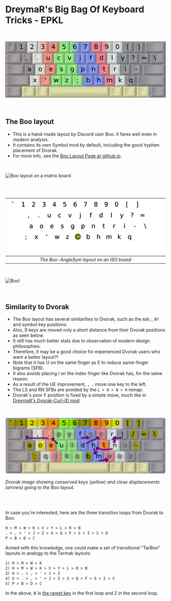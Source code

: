 DreymaR's Big Bag Of Keyboard Tricks - EPKL
===========================================
<br>

![Boo-AngleSym Layout help image with finger coloring, ANSI board](./BooLayout_ANS-AS_EPKL.png)

<br>

The Boo layout
--------------
- This is a hand-made layout by Discord user Boo. It fares well even in modern analysis.
- It contains its own Symbol mod by default, including the good hyphen placement of Dvorak.
- For more info, see the [Boo Layout Page at github.io][BooLay].
<br>

![Boo layout on a matrix board](https://ballerboo.github.io/boolayout/layout.png)

<br><br>

|![EPKL help image for Boo-AngleSym on an ISO board](./Boo-eD_ISO_AngleSym/state0.png)|
|   :---:   |
|_The Boo-AngleSym layout on an ISO board_|

<br>

![Boo!](./_Res/Ghost_Discord.png)

<br>

Similarity to Dvorak
--------------------
- The Boo layout has several similarities to Dvorak, such as the `AOE;`, `BT` and symbol key positions.
- Also, 9 keys are moved only a short distance from their Dvorak positions as seen below.
- It still has much better stats due to observation of modern design philosophies.
- Therefore, it may be a good choice for experienced Dvorak users who want a better layout?!
- Note that it has U on the same finger as E to reduce same-finger bigrams (SFB).
- It also avoids placing I on the index finger like Dvorak has, for the same reason.
- As a result of the UE improvement, <kbd>,</kbd> <kbd>.</kbd> move one key to the left.
- The LS and RN SFBs are avoided by the `L > R > N > H` remap.
- Dvorak's poor <kbd>F</kbd> position is fixed by a simple move, much like in [DreymaR's Dvorak-Curl-ID mod][Dvk-ID].
<br>

![Conservations and close displacements from Dvorak to the Boo layout](./_Res/Similarity_Dvorak-2-Boo.png)

_Dvorak image showing conserved keys (yellow) and close displacements (arrows) going to the Boo layout._

[BooLay]: https://ballerboo.github.io/boolayout/ (The Boo layout page on github.io)
[Dvk-ID]: ../Dvorak#the-dvorak-curl-id-ergo-mod (DreymaR's Dvorak Curl-ID ergo mod)

<br><br>

In case you're interested, here are the three transition loops from Dvorak to Boo:
```
H > M > W > K > V > Y > L > R > N
. > , > ' > J > Z > X > Q > F > G > I > S > U
P > B > D > C
```
Armed with this knowledge, one could make a set of transitional "TarBoo" layouts in analogy to the Tarmak layouts:
```
1) H > M > W > K
2) H > M > W > K > V > Y > L > R > N
3) U > . > , > ' > J > Z
4) U > . > , > ' > J > Z > X > Q > F > G > I > S
5) P > B > D > C
```
In the above, <kbd>K</kbd> is [the rarest key][SymMod] in the first loop and <kbd>Z</kbd> in the second loop.


[SymMod]: https://forum.colemak.com/topic/2598-symbol-key-modding-for-enthusiasts/ (DreymaR's Sym mod topic on the Colemak Forum)
